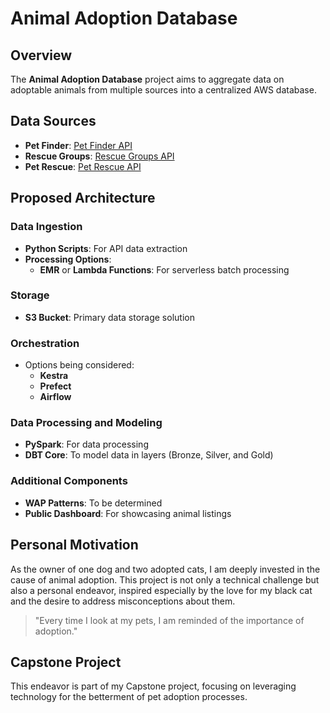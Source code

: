 # Animal Adoption Database

## Overview
The **Animal Adoption Database** project aims to aggregate data on adoptable animals from multiple sources into a centralized AWS database.

## Data Sources
- **Pet Finder**: [Pet Finder API](https://www.petfinder.com/developers/)
- **Rescue Groups**: [Rescue Groups API](https://rescuegroups.org/services/adoptable-pet-data-api/)
- **Pet Rescue**: [Pet Rescue API](https://www.petrescue.com.au/api/docs)

## Proposed Architecture
### Data Ingestion
- **Python Scripts**: For API data extraction
- **Processing Options**:
  - **EMR** or **Lambda Functions**: For serverless batch processing

### Storage
- **S3 Bucket**: Primary data storage solution

### Orchestration
- Options being considered:
  - **Kestra**
  - **Prefect**
  - **Airflow**

### Data Processing and Modeling
- **PySpark**: For data processing
- **DBT Core**: To model data in layers (Bronze, Silver, and Gold)

### Additional Components
- **WAP Patterns**: To be determined
- **Public Dashboard**: For showcasing animal listings

## Personal Motivation
As the owner of one dog and two adopted cats, I am deeply invested in the cause of animal adoption. This project is not only a technical challenge but also a personal endeavor, inspired especially by the love for my black cat and the desire to address misconceptions about them.

> "Every time I look at my pets, I am reminded of the importance of adoption."

## Capstone Project
This endeavor is part of my Capstone project, focusing on leveraging technology for the betterment of pet adoption processes.
